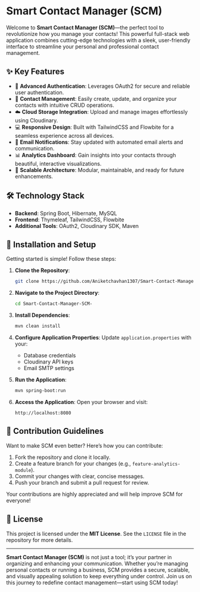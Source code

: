 # Smart Contact Manager (SCM)

Welcome to **Smart Contact Manager (SCM)**—the perfect tool to revolutionize how you manage your contacts! This powerful full-stack web application combines cutting-edge technologies with a sleek, user-friendly interface to streamline your personal and professional contact management.

## ✨ Key Features

- 🔐 **Advanced Authentication**: Leverages OAuth2 for secure and reliable user authentication.
- 📇 **Contact Management**: Easily create, update, and organize your contacts with intuitive CRUD operations.
- ☁️ **Cloud Storage Integration**: Upload and manage images effortlessly using Cloudinary.
- 💻 **Responsive Design**: Built with TailwindCSS and Flowbite for a seamless experience across all devices.
- 📩 **Email Notifications**: Stay updated with automated email alerts and communication.
- 📊 **Analytics Dashboard**: Gain insights into your contacts through beautiful, interactive visualizations.
- 🔧 **Scalable Architecture**: Modular, maintainable, and ready for future enhancements.

## 🛠️ Technology Stack

- **Backend**: Spring Boot, Hibernate, MySQL
- **Frontend**: Thymeleaf, TailwindCSS, Flowbite
- **Additional Tools**: OAuth2, Cloudinary SDK, Maven

## 🚀 Installation and Setup

Getting started is simple! Follow these steps:

1. **Clone the Repository**:
   ```bash
   git clone https://github.com/Aniketchavhan1307/Smart-Contact-Manager-SCM-
   ```

2. **Navigate to the Project Directory**:
   ```bash
   cd Smart-Contact-Manager-SCM-
   ```

3. **Install Dependencies**:
   ```bash
   mvn clean install
   ```

4. **Configure Application Properties**:
   Update `application.properties` with your:
   - Database credentials
   - Cloudinary API keys
   - Email SMTP settings

5. **Run the Application**:
   ```bash
   mvn spring-boot:run
   ```

6. **Access the Application**:
   Open your browser and visit:
   ```
   http://localhost:8080
   ```

## 🤝 Contribution Guidelines

Want to make SCM even better? Here’s how you can contribute:

1. Fork the repository and clone it locally.
2. Create a feature branch for your changes (e.g., `feature-analytics-module`).
3. Commit your changes with clear, concise messages.
4. Push your branch and submit a pull request for review.

Your contributions are highly appreciated and will help improve SCM for everyone!

## 📜 License

This project is licensed under the **MIT License**. See the `LICENSE` file in the repository for more details.

---

**Smart Contact Manager (SCM)** is not just a tool; it’s your partner in organizing and enhancing your communication. Whether you’re managing personal contacts or running a business, SCM provides a secure, scalable, and visually appealing solution to keep everything under control. Join us on this journey to redefine contact management—start using SCM today!
